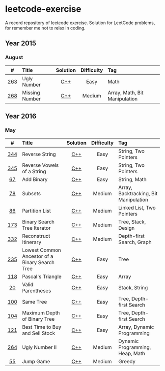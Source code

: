 # leetcode-exercise
A record repository of leetcode exercise. Solution for LeetCode problems, for remember me not to relax in coding.



## Year 2015

### August

|                    #                     | Title          |                 Solution                 | Difficulty | Tag                           |
| :--------------------------------------: | :------------- | :--------------------------------------: | :--------: | :---------------------------- |
| [263](https://leetcode.com/problems/ugly-number/) | Ugly Number    | [C++](./2015/August/263_Ugly_Number.cpp) |    Easy    | Math                          |
| [268](https://leetcode.com/problems/missing-number/) | Missing Number | [C++](./2015/August/268_Missing_Number.cpp) |   Medium   | Array, Math, Bit Manipulation |



## Year 2016

### May

|                    #                     | Title                                    |                 Solution                 | Difficulty | Tag                                   |
| :--------------------------------------: | :--------------------------------------- | :--------------------------------------: | :--------: | :------------------------------------ |
| [344](https://leetcode.com/problems/reverse-string/) | Reverse String                           | [C++](./2016/May/344_Reverse_String.cpp) |    Easy    | String, Two Pointers                  |
| [345](https://leetcode.com/problems/reverse-vowels-of-a-string/) | Reverse Vowels of a String               | [C++](./2016/May/344_Reverse_String.cpp) |    Easy    | String, Two Pointers                  |
| [67](https://leetcode.com/problems/add-binary/) | Add Binary                               |   [C++](./2016/May/67_Add_Binary.cpp)    |    Easy    | String, Math                          |
| [78](https://leetcode.com/problems/subsets/) | Subsets                                  |     [C++](./2016/May/78_Subsets.cpp)     |   Medium   | Array, Backtracking, Bit Manipulation |
| [86](https://leetcode.com/problems/partition-list/) | Partition List                           | [C++](./2016/May/86_Partition_List.cpp)  |   Medium   | Linked List, Two Pointers             |
| [173](https://leetcode.com/problems/binary-search-tree-iterator/) | Binary Search Tree Iterator              | [C++](./2016/May/173_Binary_Search_Tree_Iterator.cpp) |   Medium   | Tree, Stack, Design                   |
| [332](https://leetcode.com/problems/reconstruct-itinerary/) | Reconstruct Itinerary                    | [C++](./2016/May/332_Reconstruct_Itinerary.cpp) |   Medium   | Depth-first Search, Graph             |
| [235](https://leetcode.com/problems/lowest-common-ancestor-of-a-binary-search-tree/) | Lowest Common Ancestor of a Binary Search Tree | [C++](./2016/May/235_Lowest_Common_Ancestor_of_a_BST.cpp) |    Easy    | Tree                                  |
| [118](https://leetcode.com/problems/pascals-triangle/) | Pascal's Triangle                        | [C++](./2016/May/118_Pascal_s_Triangle.cpp) |    Easy    | Array                                 |
| [20](https://leetcode.com/problems/valid-parentheses/) | Valid Parentheses                        | [C++](./2016/May/20_Valid_Parentheses.cpp) |    Easy    | Stack, String                         |
| [100](https://leetcode.com/problems/same-tree/) | Same Tree                                |   [C++](./2016/May/100_Same_Tree.cpp)    |    Easy    | Tree, Depth-first Search              |
| [104](https://leetcode.com/problems/maximum-depth-of-binary-tree/) | Maximum Depth of Binary Tree             | [C++](./2016/May/104_Maximum_Depth_of_Binary_Tree.cpp) |    Easy    | Tree, Depth-first Search              |
| [121](https://leetcode.com/problems/best-time-to-buy-and-sell-stock/) | Best Time to Buy and Sell Stock          | [C++](./2016/May/121_Best_Time_to_Buy_and_Sell_Stock.cpp) |    Easy    | Array, Dynamic Programming            |
| [264](https://leetcode.com/problems/ugly-number-ii/) | Ugly Number II                           | [C++](./2016/May/264_Ugly_Number_2.cpp)  |   Medium   | Dynamic Programming, Heap, Math       |
| [55](https://leetcode.com/problems/jump-game/) | Jump Game                                |    [C++](./2016/May/55_Jump_Game.cpp)    |   Medium   | Greedy                                |

